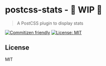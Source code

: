 # postcss-stats - 🚧 WIP 🚧

> A PostCSS plugin to display stats

[![Commitizen friendly][commitizen-badge]][commitizen]
[![License: MIT][license-badge]][license]

## License

MIT

[commitizen-badge]: https://img.shields.io/badge/commitizen-friendly-brightgreen.svg
[commitizen]: http://commitizen.github.io/cz-cli/
[license-badge]: https://img.shields.io/badge/License-MIT-yellow.svg
[license]: https://opensource.org/licenses/MIT
